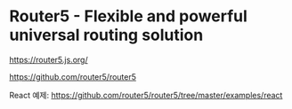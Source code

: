 # Router5 - Flexible and powerful universal routing solution

<https://router5.js.org/>

<https://github.com/router5/router5>

React 예제:
<https://github.com/router5/router5/tree/master/examples/react>
